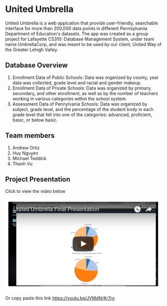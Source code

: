 # United Umbrella
United Umbrella is a web appication that provide user-friendly, searchable interface for more than 200,000 data points in different Pennsylvania Department of Education's datasets. The app was created as a group project for Lafayette CS310: Database Management System, under team name UmbrellaCorp, and was meant to be used by our client, United Way of the Greater Lehigh Valley.

## Database Overview

1. Enrollment Data of Public Schools: Data was organized by county, year data was collected, grade level and racial and gender makeup.
2. Enrollment Data of Private Schools: Data was organized by primary, secondary, and other enrollment, as well as by the number of teachers working in various categories within the school system.
3. Assessment Data of Pennylvania Schools: Data was organized by subject, grade level, and the percentage of the student body in each grade level that fell into one of the categories: advanced, proficient, basic, or below basic.

## Team members
1. Andrew Ortiz	
2. Huy Nguyen
3. Michael Teddick
4. Thanh Vu

## Project Presentation
Click to view the video below

[<img src="https://github.com/thanhmvu/UnitedUmbrella/blob/master/screenshots/thumbnails.png" alt="Project presentation video" width="500">](https://youtu.be/JVMdNrKr7ro)

Or copy paste this link https://youtu.be/JVMdNrKr7ro
